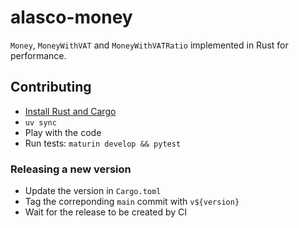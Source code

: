 # alasco-money

`Money`, `MoneyWithVAT` and `MoneyWithVATRatio` implemented in Rust for performance.

## Contributing

- [Install Rust and Cargo](https://doc.rust-lang.org/cargo/getting-started/installation.html)
- `uv sync`
- Play with the code
- Run tests: `maturin develop && pytest`

### Releasing a new version
 - Update the version in `Cargo.toml`
 - Tag the correponding `main` commit with `v${version}`
 - Wait for the release to be created by CI
